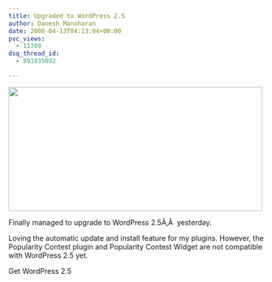 ```yaml
---
title: Upgraded to WordPress 2.5
author: Danesh Manoharan
date: 2008-04-13T04:13:04+00:00
pvc_views:
  - 11709
dsq_thread_id:
  - 891835092

---
```

<img loading="lazy" src="http://farm3.static.flickr.com/2308/2409529208_000bba88b6.jpg" alt="" width="500" height="245" />

Finally managed to upgrade to WordPress 2.5Ã‚Â  yesterday.

Loving the automatic update and install feature for my plugins. However, the Popularity Contest plugin and Popularity Contest Widget are not compatible with WordPress 2.5 yet.

Get WordPress 2.5